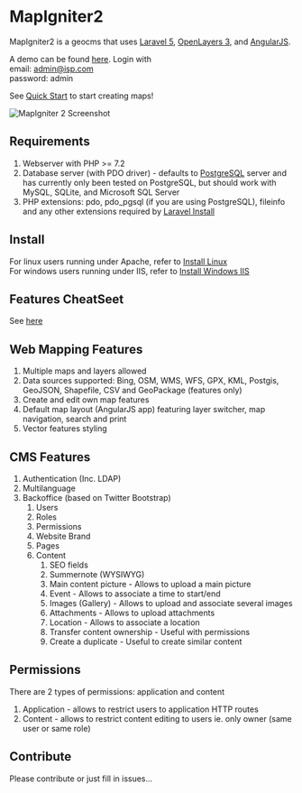# MapIgniter2

MapIgniter2 is a geocms that uses [Laravel 5](http://laravel.com), [OpenLayers 3](http://openlayers.org), and [AngularJS](https://angularjs.org/).  

A demo can be found [here](http://afonsodev.eu/mapigniter2/public/).  Login with  
email: admin@isp.com  
password: admin  

See [Quick Start](documentation/quickstart.md) to start creating maps!  

![MapIgniter 2 Screenshot](public/assets/images/screenshot.png?raw=true "Screenshot")

## Requirements
1. Webserver with PHP >= 7.2
2. Database server (with PDO driver) - defaults to [PostgreSQL](http://www.postgresql.org) server and has currently only been tested on PostgreSQL, but should work with MySQL, SQLite, and Microsoft SQL Server
3. PHP extensions: pdo, pdo_pgsql (if you are using PostgreSQL), fileinfo and any other extensions required by [Laravel Install](https://laravel.com/docs/6.x/installation)

## Install

For linux users running under Apache, refer to [Install Linux](documentation/install_linux.md)  
For windows users running under IIS, refer to [Install Windows IIS](documentation/install_windows.md)

## Features CheatSeet

See [here](documentation/featurescheatsheet.md)

## Web Mapping Features

1. Multiple maps and layers allowed
1. Data sources supported: Bing, OSM, WMS, WFS, GPX, KML, Postgis, GeoJSON, Shapefile, CSV and GeoPackage (features only)
1. Create and edit own map features
1. Default map layout (AngularJS app) featuring layer switcher, map navigation, search and print
1. Vector features styling

## CMS Features

1. Authentication (Inc. LDAP)
1. Multilanguage
1. Backoffice (based on Twitter Bootstrap)
    1. Users
    1. Roles
    1. Permissions
    1. Website Brand
    1. Pages
    1. Content
        1. SEO fields
        1. Summernote (WYSIWYG)
        1. Main content picture - Allows to upload a main picture
        1. Event - Allows to associate a time to start/end
        1. Images (Gallery) - Allows to upload and associate several images
        1. Attachments - Allows to upload attachments
        1. Location - Allows to associate a location
        1. Transfer content ownership - Useful with permissions
        1. Create a duplicate - Useful to create similar content

## Permissions

There are 2 types of permissions: application and content

1. Application - allows to restrict users to application HTTP routes
2. Content - allows to restrict content editing to users ie. only owner (same user or same role)

## Contribute

Please contribute or just fill in issues...
